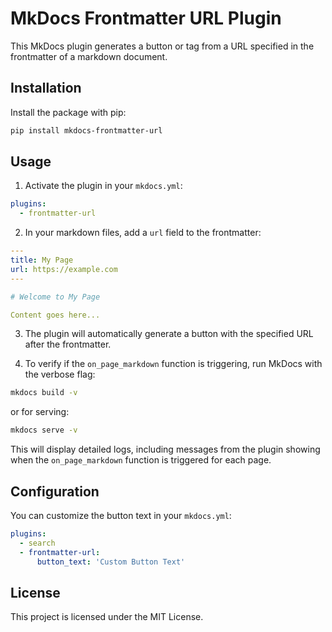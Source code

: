 # MkDocs Frontmatter URL Plugin

This MkDocs plugin generates a button or tag from a URL specified in the frontmatter of a markdown document.

## Installation

Install the package with pip:

```bash
pip install mkdocs-frontmatter-url
```

## Usage

1. Activate the plugin in your `mkdocs.yml`:

```yaml
plugins:
  - frontmatter-url
```

2. In your markdown files, add a `url` field to the frontmatter:

```yaml
---
title: My Page
url: https://example.com
---

# Welcome to My Page

Content goes here...
```

3. The plugin will automatically generate a button with the specified URL after the frontmatter.

4. To verify if the `on_page_markdown` function is triggering, run MkDocs with the verbose flag:

```bash
mkdocs build -v
```

or for serving:

```bash
mkdocs serve -v
```

This will display detailed logs, including messages from the plugin showing when the `on_page_markdown` function is triggered for each page.

## Configuration

You can customize the button text in your `mkdocs.yml`:

```yaml
plugins:
  - search
  - frontmatter-url:
      button_text: 'Custom Button Text'
```

## License

This project is licensed under the MIT License.
